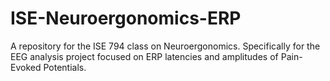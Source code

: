 # ISE-Neuroergonomics-ERP
A repository for the ISE 794 class on Neuroergonomics. Specifically for the EEG analysis project focused on ERP latencies and amplitudes of Pain-Evoked Potentials.
